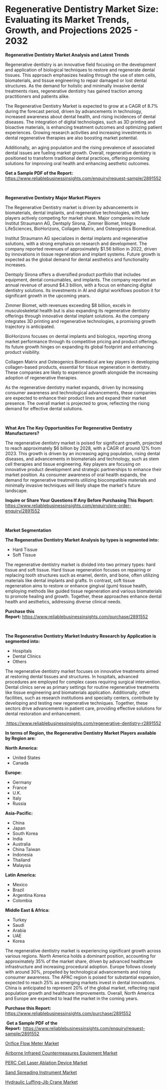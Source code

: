 <p><h1>Regenerative Dentistry Market Size: Evaluating its Market Trends, Growth, and Projections 2025 - 2032</h1></p><p><strong>Regenerative Dentistry Market Analysis and Latest Trends</strong></p>
<p><p>Regenerative dentistry is an innovative field focusing on the development and application of biological techniques to restore and regenerate dental tissues. This approach emphasizes healing through the use of stem cells, biomaterials, and tissue engineering to repair damaged or lost dental structures. As the demand for holistic and minimally invasive dental treatments rises, regenerative dentistry has gained traction among practitioners and patients alike.</p><p>The Regenerative Dentistry Market is expected to grow at a CAGR of 8.7% during the forecast period, driven by advancements in technology, increased awareness about dental health, and rising incidences of dental diseases. The integration of digital technologies, such as 3D printing and bioactive materials, is enhancing treatment outcomes and optimizing patient experiences. Growing research activities and increasing investments in dental regenerative therapies are also boosting market potential. </p><p>Additionally, an aging population and the rising prevalence of associated dental issues are fueling market growth. Overall, regenerative dentistry is positioned to transform traditional dental practices, offering promising solutions for improving oral health and enhancing aesthetic outcomes.</p></p>
<p><strong>Get a Sample PDF of the Report:&nbsp;</strong> <a href="https://www.reliablebusinessinsights.com/enquiry/request-sample/2891552?utm_campaign=84&utm_medium=2&utm_source=Github&utm_content=ia&utm_term=14032025&utm_id=regenerative-dentistry">https://www.reliablebusinessinsights.com/enquiry/request-sample/2891552</a></p>
<p>&nbsp;</p>
<p><strong>Regenerative Dentistry Major Market Players</strong></p>
<p><p>The Regenerative Dentistry market is driven by advancements in biomaterials, dental implants, and regenerative technologies, with key players actively competing for market share. Major companies include Institut Straumann AG, Dentsply Sirona, Zimmer Biomet, Integra LifeSciences, BioHorizons, Collagen Matrix, and Osteogenics Biomedical.</p><p>Institut Straumann AG specializes in dental implants and regenerative solutions, with a strong emphasis on research and development. The company reported revenues of approximately $1.56 billion in 2022, driven by innovations in tissue regeneration and implant systems. Future growth is expected as the global demand for dental aesthetics and functionality increases.</p><p>Dentsply Sirona offers a diversified product portfolio that includes equipment, dental consumables, and implants. The company reported an annual revenue of around $4.3 billion, with a focus on enhancing digital dentistry solutions. Its investments in AI and digital workflows position it for significant growth in the upcoming years.</p><p>Zimmer Biomet, with revenues exceeding $8 billion, excels in musculoskeletal health but is also expanding its regenerative dentistry offerings through innovative dental implant solutions. As the company integrates 3D printing and regenerative technologies, a promising growth trajectory is anticipated.</p><p>BioHorizons focuses on dental implants and biologics, reporting strong market performance through its competitive pricing and product offerings. Its future growth hinges on expanding its global footprint and enhancing product visibility.</p><p>Collagen Matrix and Osteogenics Biomedical are key players in developing collagen-based products, essential for tissue regeneration in dentistry. These companies are likely to experience growth alongside the increasing adoption of regenerative therapies.</p><p>As the regenerative dentistry market expands, driven by increasing consumer awareness and technological advancements, these companies are expected to enhance their product lines and expand their market presence. The overall market is projected to grow, reflecting the rising demand for effective dental solutions.</p></p>
<p>&nbsp;</p>
<p><strong>What Are The Key Opportunities For Regenerative Dentistry Manufacturers?</strong></p>
<p><p>The regenerative dentistry market is poised for significant growth, projected to reach approximately $6 billion by 2028, with a CAGR of around 12% from 2023. This growth is driven by an increasing aging population, rising dental diseases, and advancements in biomaterials and technology, such as stem cell therapies and tissue engineering. Key players are focusing on innovative product development and strategic partnerships to enhance their market position. As consumer awareness of oral health expands, the demand for regenerative treatments utilizing biocompatible materials and minimally invasive techniques will likely shape the market's future landscape.</p></p>
<p><strong>Inquire or Share Your Questions If Any Before Purchasing This Report:</strong> <a href="https://www.reliablebusinessinsights.com/enquiry/pre-order-enquiry/2891552?utm_campaign=84&utm_medium=2&utm_source=Github&utm_content=ia&utm_term=14032025&utm_id=regenerative-dentistry">https://www.reliablebusinessinsights.com/enquiry/pre-order-enquiry/2891552</a></p>
<p>&nbsp;</p>
<p><strong>Market Segmentation</strong></p>
<p><strong>The Regenerative Dentistry Market Analysis by types is segmented into:</strong></p>
<p><ul><li>Hard Tissue</li><li>Soft Tissue</li></ul></p>
<p><p>The regenerative dentistry market is divided into two primary types: hard tissue and soft tissue. Hard tissue regeneration focuses on repairing or replacing tooth structures such as enamel, dentin, and bone, often utilizing materials like dental implants and grafts. In contrast, soft tissue regeneration aims to restore or enhance gingival (gum) tissue health, employing methods like guided tissue regeneration and various biomaterials to promote healing and growth. Together, these approaches enhance dental health and aesthetics, addressing diverse clinical needs.</p></p>
<p><strong>Purchase this Report:&nbsp;</strong><a href="https://www.reliablebusinessinsights.com/purchase/2891552?utm_campaign=84&utm_medium=2&utm_source=Github&utm_content=ia&utm_term=14032025&utm_id=regenerative-dentistry">https://www.reliablebusinessinsights.com/purchase/2891552</a></p>
<p>&nbsp;</p>
<p><strong>The Regenerative Dentistry Market Industry Research by Application is segmented into:</strong></p>
<p><ul><li>Hospitals</li><li>Dental Clinics</li><li>Others</li></ul></p>
<p><p>The regenerative dentistry market focuses on innovative treatments aimed at restoring dental tissues and structures. In hospitals, advanced procedures are employed for complex cases requiring surgical intervention. Dental clinics serve as primary settings for routine regenerative treatments like tissue engineering and biomaterials application. Additionally, other facilities, such as research institutions and specialty centers, contribute by developing and testing new regenerative techniques. Together, these sectors drive advancements in patient care, providing effective solutions for dental restoration and enhancement.</p></p>
<p><a href="https://www.reliablebusinessinsights.com/regenerative-dentistry-r2891552?utm_campaign=84&utm_medium=2&utm_source=Github&utm_content=ia&utm_term=14032025&utm_id=regenerative-dentistry">&nbsp;https://www.reliablebusinessinsights.com/regenerative-dentistry-r2891552</a></p>
<p><strong>In terms of Region, the Regenerative Dentistry Market Players available by Region are:</strong></p>
<p>
    <p> <strong> North America: </strong>
        <ul>
            <li>United States</li>
            <li>Canada</li>
        </ul>
        </p> 
    <p> <strong> Europe: </strong>
        <ul>
            <li>Germany</li>
            <li>France</li>
            <li>U.K.</li>
            <li>Italy</li>
            <li>Russia</li>
        </ul>
        </p> 
    <p> <strong> Asia-Pacific: </strong>
        <ul>
            <li>China</li>
            <li>Japan</li>
            <li>South Korea</li>
            <li>India</li>
            <li>Australia</li>
            <li>China Taiwan</li>
            <li>Indonesia</li>
            <li>Thailand</li>
            <li>Malaysia</li>
        </ul>
        </p> 
    <p> <strong> Latin America: </strong>
        <ul>
            <li>Mexico</li>
            <li>Brazil</li>
            <li>Argentina Korea</li>
            <li>Colombia</li>
        </ul>
        </p> 
    <p> <strong> Middle East & Africa: </strong>
        <ul>
            <li>Turkey</li>
            <li>Saudi</li>
            <li>Arabia</li>
            <li>UAE</li>
            <li>Korea</li>
        </ul>
    </p>
    </p>
<p><p>The regenerative dentistry market is experiencing significant growth across various regions. North America holds a dominant position, accounting for approximately 35% of the market share, driven by advanced healthcare infrastructure and increasing procedural adoption. Europe follows closely with around 30%, propelled by technological advancements and rising consumer awareness. The APAC region is poised for substantial expansion, expected to reach 25% as emerging markets invest in dental innovations. China is anticipated to represent 20% of the global market, reflecting rapid population growth and healthcare improvements. Overall, North America and Europe are expected to lead the market in the coming years.</p></p>
<p><strong>Purchase this Report: </strong><a href="https://www.reliablebusinessinsights.com/purchase/2891552?utm_campaign=84&utm_medium=2&utm_source=Github&utm_content=ia&utm_term=14032025&utm_id=regenerative-dentistry">https://www.reliablebusinessinsights.com/purchase/2891552</a></p>
<p>&nbsp;<strong>Get a Sample PDF of the Report:&nbsp;&nbsp;</strong><a href="https://www.reliablebusinessinsights.com/enquiry/request-sample/2891552?utm_campaign=84&utm_medium=2&utm_source=Github&utm_content=ia&utm_term=14032025&utm_id=regenerative-dentistry">https://www.reliablebusinessinsights.com/enquiry/request-sample/2891552</a></p>
<p><strong></strong></p>
<p><p><a href="https://github.com/aiamekar/Market-Research-Report-List-1/blob/main/orifice-flow-meter-market.md?utm_campaign=84&utm_medium=2&utm_source=Github&utm_content=ia&utm_term=14032025&utm_id=regenerative-dentistry">Orifice Flow Meter Market</a></p><p><a href="https://github.com/boudykodumi/Market-Research-Report-List-1/blob/main/airborne-infrared-countermeasures-equipment-market.md?utm_campaign=84&utm_medium=2&utm_source=Github&utm_content=ia&utm_term=14032025&utm_id=regenerative-dentistry">Airborne Infrared Countermeasures Equipment Market</a></p><p><a href="https://github.com/nwokechock6s/Market-Research-Report-List-1/blob/main/perc-cell-laser-ablation-device-market.md?utm_campaign=84&utm_medium=2&utm_source=Github&utm_content=ia&utm_term=14032025&utm_id=regenerative-dentistry">PERC Cell Laser Ablation Device Market</a></p><p><a href="https://github.com/ummulmzu/Market-Research-Report-List-1/blob/main/sand-spreading-instrument-market.md?utm_campaign=84&utm_medium=2&utm_source=Github&utm_content=ia&utm_term=14032025&utm_id=regenerative-dentistry">Sand Spreading Instrument Market</a></p><p><a href="https://github.com/gilerzelko7a/Market-Research-Report-List-1/blob/main/hydraulic-luffing-jib-crane-market.md?utm_campaign=84&utm_medium=2&utm_source=Github&utm_content=ia&utm_term=14032025&utm_id=regenerative-dentistry">Hydraulic Luffing-Jib Crane Market</a></p></p>